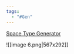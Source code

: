 ```yaml
---
tags:
  - "#Gen"
---
```

[Space Type Generator](https://spacetypegenerator.com/)

![[image 6.png|567x292]]